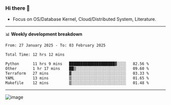 ### Hi there 👋
<!-- * Daily Meditation via Leetcode/Competitive-Programming. -->
* Focus on OS/Database Kernel, Cloud/Distributed System, Literature.

-------

📊 **Weekly development breakdown**
<!--START_SECTION:waka-->

```txt
From: 27 January 2025 - To: 03 February 2025

Total Time: 12 hrs 12 mins

Python      11 hrs 9 mins   ████████████████████▓░░░░   82.56 %
Other       1 hr 17 mins    ██▒░░░░░░░░░░░░░░░░░░░░░░   09.60 %
Terraform   27 mins         ▓░░░░░░░░░░░░░░░░░░░░░░░░   03.33 %
YAML        13 mins         ▒░░░░░░░░░░░░░░░░░░░░░░░░   01.65 %
Makefile    12 mins         ▒░░░░░░░░░░░░░░░░░░░░░░░░   01.48 %
```

<!--END_SECTION:waka-->

-------

<!-- [![Leetcode Stats](https://leetcard.jacoblin.cool/hzhang413?font=Fira+Mono)](https://leetcode.com/fxrc) -->
![image](./cyberpunk-ghost-in-the-shell.gif)
<!--![image](./gis-archive.png)-->
